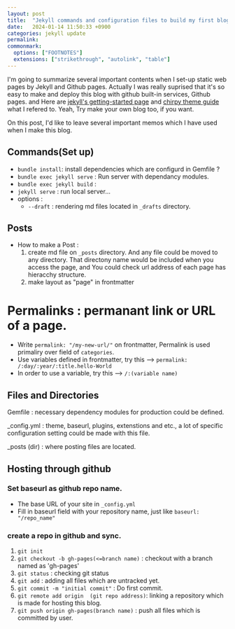 ```yaml
---
layout: post
title:  "Jekyll commands and configuration files to build my first blog."
date:   2024-01-14 11:50:33 +0900
categories: jekyll update
permalink: 
commonmark:
  options: ["FOOTNOTES"]
  extensions: ["strikethrough", "autolink", "table"]
---
```

I'm going to summarize several important contents when I set-up static web pages by Jekyll and Github pages. Actually I was really suprised that it's so easy to make and deploy this blog with github built-in services, Github pages. and Here are [jekyll's getting-started page](https://jekyllrb.com/docs/) and [chirpy theme guide](https://chirpy.cotes.page/posts/getting-started/) what I refered to. Yeah, Try make your own blog too, if you want.

On this post, I'd like to leave several important memos which I have used when I make this blog.

## Commands(Set up)
- `bundle install`: install dependencies which are configurd in Gemfile ?
- `bundle exec jekyll serve` : Run server with dependancy modules.
- `bundle exec jekyll build` :
- `jekyll serve` : run local server...
- options :
  + `--draft` : rendering md files located in `_drafts` directory.

## Posts

- How to make a Post :
    1. create md file on `_posts` directory. And any file could be moved to any directory. That directony name would be included when you access the page, and You could check url address of each page has hieracchy structure.
    2. make layout as "page" in frontmatter

# Permalinks : permanant link or URL of a page.
- Write `permalink: "/my-new-url/"` on frontmatter, Permalink is used primaliry over field of `categories`.
- Use variables defined in frontmatter, try this -->  `permalink: /:day/:year/:title.hello-World`
- In order to use a variable, try this --> `/:(variable name)`

## Files and Directories

Gemfile 
: necessary dependency modules for production could be defined.

_config.yml 
: theme, baseurl, plugins, extenstions and etc., a lot of specific configuration setting could be made with this file.

_posts (dir) 
: where posting files are located.


## Hosting through github
### Set baseurl as github repo name.
- The base URL of your site in `_config.yml`
- Fill in baseurl field with your repository name, just like `baseurl: "/repo_name"`

### create a repo in github and sync.
1. `git init`
2. `git checkout -b gh-pages(<=branch name)` : checkout with a branch named as 'gh-pages'
3. `git status` : checking git status
4. `git add` : adding all files which are untracked yet.
5. `git commit -m "initial commit"` : Do first commit.
6. `git remote add origin  (git repo address)`: linking a repository which is made for hosting this blog.
7. `git push origin gh-pages(branch name)` : push all files which is committed by user.